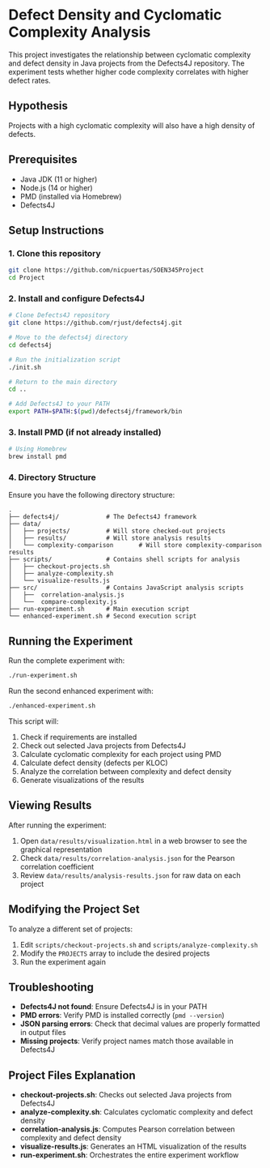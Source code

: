 # Defect Density and Cyclomatic Complexity Analysis

This project investigates the relationship between cyclomatic complexity and defect density in Java projects from the Defects4J repository. The experiment tests whether higher code complexity correlates with higher defect rates.

## Hypothesis

Projects with a high cyclomatic complexity will also have a high density of defects.

## Prerequisites

- Java JDK (11 or higher)
- Node.js (14 or higher)
- PMD (installed via Homebrew)
- Defects4J

## Setup Instructions

### 1. Clone this repository

```bash
git clone https://github.com/nicpuertas/SOEN345Project
cd Project
```

### 2. Install and configure Defects4J

```bash
# Clone Defects4J repository
git clone https://github.com/rjust/defects4j.git

# Move to the defects4j directory
cd defects4j

# Run the initialization script
./init.sh

# Return to the main directory
cd ..

# Add Defects4J to your PATH
export PATH=$PATH:$(pwd)/defects4j/framework/bin
```

### 3. Install PMD (if not already installed)

```bash
# Using Homebrew
brew install pmd
```

### 4. Directory Structure

Ensure you have the following directory structure:
```
.
├── defects4j/             # The Defects4J framework
├── data/
│   ├── projects/          # Will store checked-out projects 
│   ├── results/           # Will store analysis results
│   └── complexity-comparison       # Will store complexity-comparison results           
├── scripts/               # Contains shell scripts for analysis
│   ├── checkout-projects.sh
│   ├── analyze-complexity.sh
│   └── visualize-results.js
├── src/                   # Contains JavaScript analysis scripts
│   ├──  correlation-analysis.js
│   └──  compare-complexity.js
├── run-experiment.sh      # Main execution script
└── enhanced-experiment.sh # Second execution script
```

## Running the Experiment

Run the complete experiment with:

```bash
./run-experiment.sh
```
Run the second enhanced experiment with:

```bash
./enhanced-experiment.sh
```

This script will:
1. Check if requirements are installed
2. Check out selected Java projects from Defects4J
3. Calculate cyclomatic complexity for each project using PMD
4. Calculate defect density (defects per KLOC)
5. Analyze the correlation between complexity and defect density
6. Generate visualizations of the results

## Viewing Results

After running the experiment:

1. Open `data/results/visualization.html` in a web browser to see the graphical representation
2. Check `data/results/correlation-analysis.json` for the Pearson correlation coefficient
3. Review `data/results/analysis-results.json` for raw data on each project

## Modifying the Project Set

To analyze a different set of projects:

1. Edit `scripts/checkout-projects.sh` and `scripts/analyze-complexity.sh`
2. Modify the `PROJECTS` array to include the desired projects
3. Run the experiment again

## Troubleshooting

- **Defects4J not found**: Ensure Defects4J is in your PATH
- **PMD errors**: Verify PMD is installed correctly (`pmd --version`)
- **JSON parsing errors**: Check that decimal values are properly formatted in output files
- **Missing projects**: Verify project names match those available in Defects4J

## Project Files Explanation

- **checkout-projects.sh**: Checks out selected Java projects from Defects4J
- **analyze-complexity.sh**: Calculates cyclomatic complexity and defect density
- **correlation-analysis.js**: Computes Pearson correlation between complexity and defect density
- **visualize-results.js**: Generates an HTML visualization of the results
- **run-experiment.sh**: Orchestrates the entire experiment workflow

